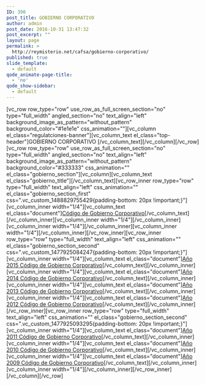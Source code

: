 ```yaml
---
ID: 390
post_title: GOBIERNO CORPORATIVO
author: admin
post_date: 2016-10-31 13:47:32
post_excerpt: ""
layout: page
permalink: >
  http://reymisterio.net/cafsa/gobierno-corporativo/
published: true
slide_template:
  - default
qode_animate-page-title:
  - 'no'
qode_show-sidebar:
  - default
---
```

[vc_row row_type="row" use_row_as_full_screen_section="no" type="full_width" angled_section="no" text_align="left" background_image_as_pattern="without_pattern" background_color="#1e1e1e" css_animation=""][vc_column el_class="regulatciones-banner"][vc_column_text el_class="top-header"]<span class="colortext">GOBIERNO</span> <span class="require">CORPORATIVO</span>
[/vc_column_text][/vc_column][/vc_row][vc_row row_type="row" use_row_as_full_screen_section="no" type="full_width" angled_section="no" text_align="left" background_image_as_pattern="without_pattern" background_color="#333333" css_animation="" el_class="gobierno_section"][vc_column][vc_column_text el_class="gobierno_title"][/vc_column_text][vc_row_inner row_type="row" type="full_width" text_align="left" css_animation="" el_class="gobierno_section_first" css=".vc_custom_1488829755429{padding-bottom: 20px !important;}"][vc_column_inner width="1/4"][vc_column_text el_class="document"]<a href="http://reymisterio.net/cafsa/wp-content/uploads/2017/03/Codigo_de_Gobierno_Corporativo1.pdf" target="_blank">Código de Gobierno
Corporativo</a>[/vc_column_text][/vc_column_inner][vc_column_inner width="1/4"][/vc_column_inner][vc_column_inner width="1/4"][/vc_column_inner][vc_column_inner width="1/4"][/vc_column_inner][/vc_row_inner][vc_row_inner row_type="row" type="full_width" text_align="left" css_animation="" el_class="gobierno_section_second" css=".vc_custom_1477925084247{padding-bottom: 20px !important;}"][vc_column_inner width="1/4"][vc_column_text el_class="document"]<a href="http://reymisterio.net/cafsa/wp-content/uploads/2017/03/Informe_Gobierno_Corporativo_20151.pdf" target="_blank"><span class="year">Año 2015</span>
Código de Gobierno
Corporativo</a>[/vc_column_text][/vc_column_inner][vc_column_inner width="1/4"][vc_column_text el_class="document"]<a href="http://reymisterio.net/cafsa/wp-content/uploads/2017/03/Informe_Gobierno_Corporativo_20141.pdf" target="_blank"><span class="year">Año 2014</span>
Código de Gobierno
Corporativo</a>[/vc_column_text][/vc_column_inner][vc_column_inner width="1/4"][vc_column_text el_class="document"]<a href="http://reymisterio.net/cafsa/wp-content/uploads/2017/03/Informe_Gobierno_Corporativo_20131.pdf" target="_blank"><span class="year">Año 2013</span>
Código de Gobierno
Corporativo</a>[/vc_column_text][/vc_column_inner][vc_column_inner width="1/4"][vc_column_text el_class="document"]<a href="http://reymisterio.net/cafsa/wp-content/uploads/2017/03/Informe_Gobierno_Corporativo_20121.pdf" target="_blank"><span class="year">Año 2012</span>
Código de Gobierno
Corporativo</a>[/vc_column_text][/vc_column_inner][/vc_row_inner][vc_row_inner row_type="row" type="full_width" text_align="left" css_animation="" el_class="gobierno_section_second" css=".vc_custom_1477925093295{padding-bottom: 20px !important;}"][vc_column_inner width="1/4"][vc_column_text el_class="document"]<a href="http://reymisterio.net/cafsa/wp-content/uploads/2017/03/Informe_Gobierno_Corporativo_20121.pdf" target="_blank"><span class="year">Año 2011</span>
Código de Gobierno
Corporativo</a>[/vc_column_text][/vc_column_inner][vc_column_inner width="1/4"][vc_column_text el_class="document"]<a href="http://reymisterio.net/cafsa/wp-content/uploads/2017/03/Informe_Gobierno_Corporativo_20101.pdf" target="_blank"><span class="year">Año 2010</span>
Código de Gobierno
Corporativo</a>[/vc_column_text][/vc_column_inner][vc_column_inner width="1/4"][vc_column_text el_class="document"]<a href="http://reymisterio.net/cafsa/wp-content/uploads/2017/03/Informe_Gobierno_Corporativo_20091.pdf" target="_blank"><span class="year">Año 2009</span>
Código de Gobierno
Corporativo</a>[/vc_column_text][/vc_column_inner][vc_column_inner width="1/4"][/vc_column_inner][/vc_row_inner][/vc_column][/vc_row]
